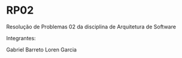 # RP02
Resolução de Problemas 02 da disciplina de Arquitetura de Software

Integrantes:

Gabriel Barreto
Loren Garcia

